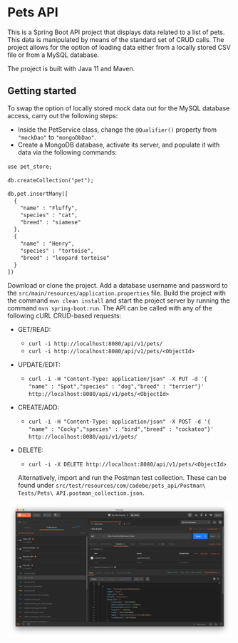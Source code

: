 # Pets API

This is a Spring Boot API project that displays data related to a list of pets. This data is manipulated by means of the standard set of CRUD calls. The project allows for the option of loading data either from a locally stored CSV file or from a MySQL database. 

The project is built with Java 11 and Maven. 

## Getting started

To swap the option of locally stored mock data out for the MySQL database access, carry out the following steps:

* Inside the PetService class, change the `@Qualifier()` property from `"mockDao"` to `"mongoDbDao"`.
* Create a MongoDB database, activate its server, and populate it with data via the following commands:

`use pet_store;`

`db.createCollection("pet");`

```
db.pet.insertMany([
  {
    "name" : "Fluffy",
    "species" : "cat",
    "breed" : "siamese"
  },
  {
    "name" : "Henry",
    "species" : "tortoise",
    "breed" : "leopard tortoise"
  }
])
```

Download or clone the project. Add a database username and password to the `src/main/resources/application.properties` file. 
Build the project with the command `mvn clean install` and start the project server by running the command `mvn spring-boot:run`. The API can be called with any of the following cURL CRUD-based requests:

* GET/READ:
  * ```curl -i http://localhost:8080/api/v1/pets/```
  * ```curl -i http://localhost:8080/api/v1/pets/<ObjectId>```


* UPDATE/EDIT:
  * ```curl -i -H "Content-Type: application/json" -X PUT -d '{  "name" : "Spot","species" : "dog","breed" : "terrier"}' http://localhost:8080/api/v1/pets/<ObjectId>```


* CREATE/ADD:
  * ```curl -i -H "Content-Type: application/json" -X POST -d '{  "name" : "Cocky","species" : "bird","breed" : "cockatoo"}' http://localhost:8080/api/v1/pets/```


* DELETE:
  * ```curl -i -X DELETE http://localhost:8080/api/v1/pets/<ObjectId>```
  
  Alternatively, import and run the Postman test collection. These can be found under `src/test/resources/com/cadebe/pets_api/Postman\ Tests/Pets\ API.postman_collection.json`.

<p align="center">
  <img src="images/screenShot-01.png"/>
</p>
